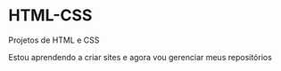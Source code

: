# HTML-CSS
 Projetos de HTML e CSS

Estou aprendendo a criar sites e agora vou gerenciar meus repositórios